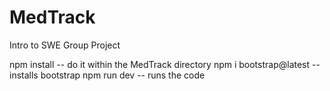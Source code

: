 # MedTrack

Intro to SWE Group Project

npm install -- do it within the MedTrack directory
npm i bootstrap@latest -- installs bootstrap
npm run dev -- runs the code
